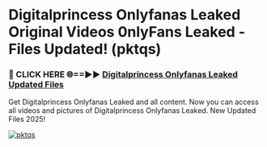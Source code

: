 # Digitalprincess Onlyfanas Leaked Original Videos 0nlyFans Leaked - Files Updated! (pktqs)

<h3>🔴 CLICK HERE 🌐==►► <a href="https://tinyurl.com/ms9xzufz" rel="nofollow">Digitalprincess Onlyfanas Leaked Updated Files</a></h3>

Get Digitalprincess Onlyfanas Leaked and all content. Now you can access all videos and pictures of Digitalprincess Onlyfanas Leaked. New Updated Files 2025!

[![pktqs](https://i.imgur.com/PQ7UWWw.gif)](https://tinyurl.com/ms9xzufz)
